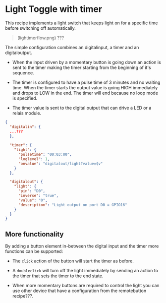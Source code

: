 # Light Toggle with timer

This recipe implements a light switch that keeps light on for a specific time before switching off automatically.

> (lightimerflow.png) ???

The simple configuration combines an digitalinput, a timer and an digitaloutput.

* When the input driven by a momentary button is going down an action is sent to the timer making the timer starting from the beginning of it's sequence.

* The timer is configured to have a pulse time of 3 minutes and no waiting time. When the timer starts the output value is  going HIGH immediately and drops to LOW in the end. The timer will end because no loop mode is specified.

* The timer value is sent to the digital output that can drive a LED or a relais module.

```JSON
{
  "digitalin": {
  ...???
  },
  
  "timer": {
    "light": {
      "pulsetime": "00:03:00",
      "loglevel": 1,
      "onvalue": "digitalout/light?value=$v"
    }
  },

  "digitalout": {
    "light": {
      "pin": "D0",
      "inverse": "true",
      "value": "0",
      "description": "Light output on port D0 = GPIO16"
    }
  }
}
```

## More functionality

By adding a button element in-between the digital input and the timer
more functions can be supported:

* The `click` action of the button will start the timer as before.

* A `doubleclick` will turn off the light immediately by sending an action to the timer that sets the timer to the end state.

* When more momentary buttons are required to control the light you can use other device that have a configuration from the remotebutton recipe???.
